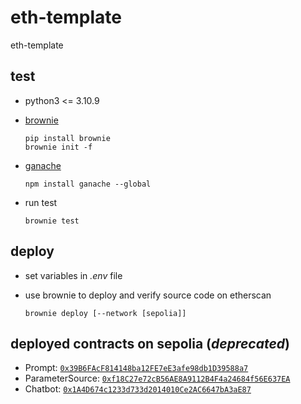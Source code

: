 # eth-template
eth-template

## test
- python3 <= 3.10.9
- [brownie](https://eth-brownie.readthedocs.io/en/stable/index.html)
  ```shell
  pip install brownie
  brownie init -f
  ```

- [ganache](https://github.com/trufflesuite/ganache)
  ```shell
  npm install ganache --global
  ```

- run test
  ```shell
  brownie test
  ```

## deploy
- set variables in _.env_ file

- use brownie to deploy and verify source code on etherscan
  ```shell
  brownie deploy [--network [sepolia]]
  ```

## deployed contracts on sepolia (_deprecated_)
- Prompt: [`0x39B6FAcF814148ba12FE7eE3afe98db1D39588a7`](https://sepolia.etherscan.io/address/0x39B6FAcF814148ba12FE7eE3afe98db1D39588a7)
- ParameterSource: [`0xf18C27e72cB56AE8A9112B4F4a24684f56E637EA`](https://sepolia.etherscan.io/address/0xf18C27e72cB56AE8A9112B4F4a24684f56E637EA)
- Chatbot: [`0x1A4D674c1233d733d2014010Ce2AC6647bA3aE87`](https://sepolia.etherscan.io/address/0x1A4D674c1233d733d2014010Ce2AC6647bA3aE87)
